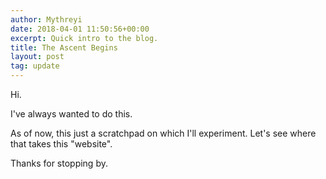 ```yaml
---
author: Mythreyi
date: 2018-04-01 11:50:56+00:00
excerpt: Quick intro to the blog.
title: The Ascent Begins
layout: post
tag: update
---
```


Hi.

I've always wanted to do this.

As of now, this just a scratchpad on which I'll experiment. Let's see where that takes this "website".

Thanks for stopping by.